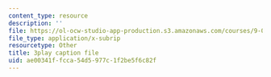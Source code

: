 ```yaml
---
content_type: resource
description: ''
file: https://ol-ocw-studio-app-production.s3.amazonaws.com/courses/9-00sc-introduction-to-psychology-fall-2011/ae00341ffcca54d5977c1f2be5f6c82f_zPPsdsAQBx4.vtt
file_type: application/x-subrip
resourcetype: Other
title: 3play caption file
uid: ae00341f-fcca-54d5-977c-1f2be5f6c82f
---
```

